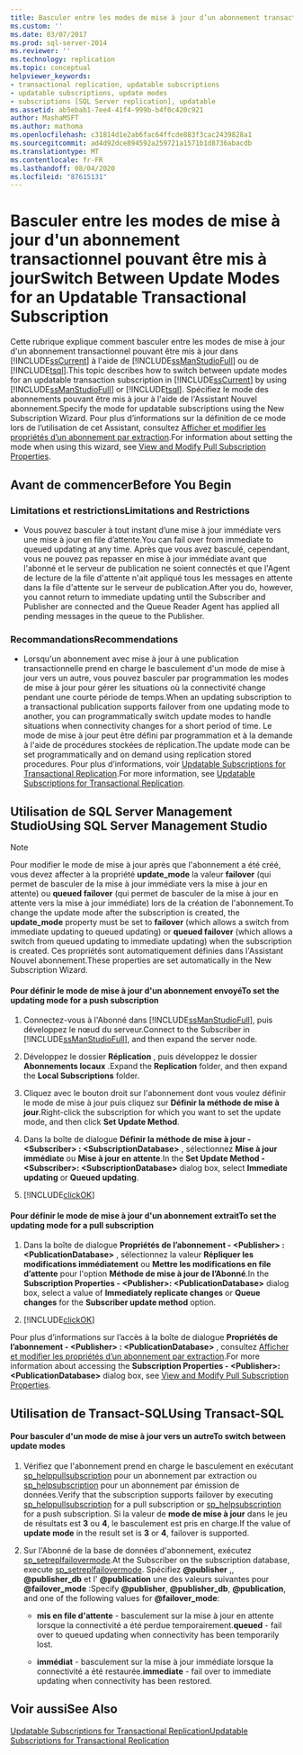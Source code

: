 ```yaml
---
title: Basculer entre les modes de mise à jour d’un abonnement transactionnel pouvant être mis à jour | Microsoft Docs
ms.custom: ''
ms.date: 03/07/2017
ms.prod: sql-server-2014
ms.reviewer: ''
ms.technology: replication
ms.topic: conceptual
helpviewer_keywords:
- transactional replication, updatable subscriptions
- updatable subscriptions, update modes
- subscriptions [SQL Server replication], updatable
ms.assetid: ab5ebab1-7ee4-41f4-999b-b4f0c420c921
author: MashaMSFT
ms.author: mathoma
ms.openlocfilehash: c31814d1e2ab6fac64ffcde883f3cac2439828a1
ms.sourcegitcommit: ad4d92dce894592a259721a1571b1d8736abacdb
ms.translationtype: MT
ms.contentlocale: fr-FR
ms.lasthandoff: 08/04/2020
ms.locfileid: "87615131"
---
```

# <a name="switch-between-update-modes-for-an-updatable-transactional-subscription"></a><span data-ttu-id="ca77e-102">Basculer entre les modes de mise à jour d'un abonnement transactionnel pouvant être mis à jour</span><span class="sxs-lookup"><span data-stu-id="ca77e-102">Switch Between Update Modes for an Updatable Transactional Subscription</span></span>
  <span data-ttu-id="ca77e-103">Cette rubrique explique comment basculer entre les modes de mise à jour d'un abonnement transactionnel pouvant être mis à jour dans [!INCLUDE[ssCurrent](../../../includes/sscurrent-md.md)] à l'aide de [!INCLUDE[ssManStudioFull](../../../includes/ssmanstudiofull-md.md)] ou de [!INCLUDE[tsql](../../../includes/tsql-md.md)].</span><span class="sxs-lookup"><span data-stu-id="ca77e-103">This topic describes how to switch between update modes for an updatable transaction subscription in [!INCLUDE[ssCurrent](../../../includes/sscurrent-md.md)] by using [!INCLUDE[ssManStudioFull](../../../includes/ssmanstudiofull-md.md)] or [!INCLUDE[tsql](../../../includes/tsql-md.md)].</span></span> <span data-ttu-id="ca77e-104">Spécifiez le mode des abonnements pouvant être mis à jour à l'aide de l'Assistant Nouvel abonnement.</span><span class="sxs-lookup"><span data-stu-id="ca77e-104">Specify the mode for updatable subscriptions using the New Subscription Wizard.</span></span> <span data-ttu-id="ca77e-105">Pour plus d’informations sur la définition de ce mode lors de l’utilisation de cet Assistant, consultez [Afficher et modifier les propriétés d’un abonnement par extraction](../view-and-modify-pull-subscription-properties.md).</span><span class="sxs-lookup"><span data-stu-id="ca77e-105">For information about setting the mode when using this wizard, see [View and Modify Pull Subscription Properties](../view-and-modify-pull-subscription-properties.md).</span></span>  
  
  
  
##  <a name="before-you-begin"></a><a name="BeforeYouBegin"></a> <span data-ttu-id="ca77e-106">Avant de commencer</span><span class="sxs-lookup"><span data-stu-id="ca77e-106">Before You Begin</span></span>  
  
###  <a name="limitations-and-restrictions"></a><a name="Restrictions"></a> <span data-ttu-id="ca77e-107">Limitations et restrictions</span><span class="sxs-lookup"><span data-stu-id="ca77e-107">Limitations and Restrictions</span></span>  
  
-   <span data-ttu-id="ca77e-108">Vous pouvez basculer à tout instant d’une mise à jour immédiate vers une mise à jour en file d’attente.</span><span class="sxs-lookup"><span data-stu-id="ca77e-108">You can fail over from immediate to queued updating at any time.</span></span> <span data-ttu-id="ca77e-109">Après que vous avez basculé, cependant, vous ne pouvez pas repasser en mise à jour immédiate avant que l'abonné et le serveur de publication ne soient connectés et que l'Agent de lecture de la file d'attente n'ait appliqué tous les messages en attente dans la file d'attente sur le serveur de publication.</span><span class="sxs-lookup"><span data-stu-id="ca77e-109">After you do, however, you cannot return to immediate updating until the Subscriber and Publisher are connected and the Queue Reader Agent has applied all pending messages in the queue to the Publisher.</span></span>  
  
###  <a name="recommendations"></a><a name="Recommendations"></a> <span data-ttu-id="ca77e-110">Recommandations</span><span class="sxs-lookup"><span data-stu-id="ca77e-110">Recommendations</span></span>  
  
-   <span data-ttu-id="ca77e-111">Lorsqu'un abonnement avec mise à jour à une publication transactionnelle prend en charge le basculement d'un mode de mise à jour vers un autre, vous pouvez basculer par programmation les modes de mise à jour pour gérer les situations où la connectivité change pendant une courte période de temps.</span><span class="sxs-lookup"><span data-stu-id="ca77e-111">When an updating subscription to a transactional publication supports failover from one updating mode to another, you can programmatically switch update modes to handle situations when connectivity changes for a short period of time.</span></span> <span data-ttu-id="ca77e-112">Le mode de mise à jour peut être défini par programmation et à la demande à l'aide de procédures stockées de réplication.</span><span class="sxs-lookup"><span data-stu-id="ca77e-112">The update mode can be set programmatically and on demand using replication stored procedures.</span></span> <span data-ttu-id="ca77e-113">Pour plus d’informations, voir [Updatable Subscriptions for Transactional Replication](../transactional/updatable-subscriptions-for-transactional-replication.md).</span><span class="sxs-lookup"><span data-stu-id="ca77e-113">For more information, see [Updatable Subscriptions for Transactional Replication](../transactional/updatable-subscriptions-for-transactional-replication.md).</span></span>  
  
##  <a name="using-sql-server-management-studio"></a><a name="SSMSProcedure"></a> <span data-ttu-id="ca77e-114">Utilisation de SQL Server Management Studio</span><span class="sxs-lookup"><span data-stu-id="ca77e-114">Using SQL Server Management Studio</span></span>  
  
> [!NOTE]  
>  <span data-ttu-id="ca77e-115">Pour modifier le mode de mise à jour après que l'abonnement a été créé, vous devez affecter à la propriété **update_mode** la valeur **failover** (qui permet de basculer de la mise à jour immédiate vers la mise à jour en attente) ou **queued failover** (qui permet de basculer de la mise à jour en attente vers la mise à jour immédiate) lors de la création de l'abonnement.</span><span class="sxs-lookup"><span data-stu-id="ca77e-115">To change the update mode after the subscription is created, the **update_mode** property must be set to **failover** (which allows a switch from immediate updating to queued updating) or **queued failover** (which allows a switch from queued updating to immediate updating) when the subscription is created.</span></span> <span data-ttu-id="ca77e-116">Ces propriétés sont automatiquement définies dans l'Assistant Nouvel abonnement.</span><span class="sxs-lookup"><span data-stu-id="ca77e-116">These properties are set automatically in the New Subscription Wizard.</span></span>  
  
#### <a name="to-set-the-updating-mode-for-a-push-subscription"></a><span data-ttu-id="ca77e-117">Pour définir le mode de mise à jour d'un abonnement envoyé</span><span class="sxs-lookup"><span data-stu-id="ca77e-117">To set the updating mode for a push subscription</span></span>  
  
1.  <span data-ttu-id="ca77e-118">Connectez-vous à l'Abonné dans [!INCLUDE[ssManStudioFull](../../../includes/ssmanstudiofull-md.md)], puis développez le nœud du serveur.</span><span class="sxs-lookup"><span data-stu-id="ca77e-118">Connect to the Subscriber in [!INCLUDE[ssManStudioFull](../../../includes/ssmanstudiofull-md.md)], and then expand the server node.</span></span>  
  
2.  <span data-ttu-id="ca77e-119">Développez le dossier **Réplication** , puis développez le dossier **Abonnements locaux** .</span><span class="sxs-lookup"><span data-stu-id="ca77e-119">Expand the **Replication** folder, and then expand the **Local Subscriptions** folder.</span></span>  
  
3.  <span data-ttu-id="ca77e-120">Cliquez avec le bouton droit sur l'abonnement dont vous voulez définir le mode de mise à jour puis cliquez sur **Définir la méthode de mise à jour**.</span><span class="sxs-lookup"><span data-stu-id="ca77e-120">Right-click the subscription for which you want to set the update mode, and then click **Set Update Method**.</span></span>  
  
4.  <span data-ttu-id="ca77e-121">Dans la boîte de dialogue **Définir la méthode de mise à jour - \<Subscriber> : \<SubscriptionDatabase>** , sélectionnez **Mise à jour immédiate** ou **Mise à jour en attente**.</span><span class="sxs-lookup"><span data-stu-id="ca77e-121">In the **Set Update Method - \<Subscriber>: \<SubscriptionDatabase>** dialog box, select **Immediate updating** or **Queued updating**.</span></span>  
  
5.  [!INCLUDE[clickOK](../../../includes/clickok-md.md)]  
  
#### <a name="to-set-the-updating-mode-for-a-pull-subscription"></a><span data-ttu-id="ca77e-122">Pour définir le mode de mise à jour d'un abonnement extrait</span><span class="sxs-lookup"><span data-stu-id="ca77e-122">To set the updating mode for a pull subscription</span></span>  
  
1.  <span data-ttu-id="ca77e-123">Dans la boîte de dialogue **Propriétés de l’abonnement - \<Publisher> : \<PublicationDatabase>** , sélectionnez la valeur **Répliquer les modifications immédiatement** ou **Mettre les modifications en file d’attente** pour l'option **Méthode de mise à jour de l’Abonné**.</span><span class="sxs-lookup"><span data-stu-id="ca77e-123">In the **Subscription Properties - \<Publisher>: \<PublicationDatabase>** dialog box, select a value of **Immediately replicate changes** or **Queue changes** for the **Subscriber update method** option.</span></span>  
  
2.  [!INCLUDE[clickOK](../../../includes/clickok-md.md)]  
  
 <span data-ttu-id="ca77e-124">Pour plus d’informations sur l’accès à la boîte de dialogue **Propriétés de l’abonnement - \<Publisher> : \<PublicationDatabase>** , consultez [Afficher et modifier les propriétés d’un abonnement par extraction](../view-and-modify-pull-subscription-properties.md).</span><span class="sxs-lookup"><span data-stu-id="ca77e-124">For more information about accessing the **Subscription Properties - \<Publisher>: \<PublicationDatabase>** dialog box, see [View and Modify Pull Subscription Properties](../view-and-modify-pull-subscription-properties.md).</span></span>  
  
##  <a name="using-transact-sql"></a><a name="TsqlProcedure"></a> <span data-ttu-id="ca77e-125">Utilisation de Transact-SQL</span><span class="sxs-lookup"><span data-stu-id="ca77e-125">Using Transact-SQL</span></span>  
  
#### <a name="to-switch-between-update-modes"></a><span data-ttu-id="ca77e-126">Pour basculer d'un mode de mise à jour vers un autre</span><span class="sxs-lookup"><span data-stu-id="ca77e-126">To switch between update modes</span></span>  
  
1.  <span data-ttu-id="ca77e-127">Vérifiez que l'abonnement prend en charge le basculement en exécutant [sp_helppullsubscription](/sql/relational-databases/system-stored-procedures/sp-helppullsubscription-transact-sql) pour un abonnement par extraction ou [sp_helpsubscription](/sql/relational-databases/system-stored-procedures/sp-helpsubscription-transact-sql) pour un abonnement par émission de données.</span><span class="sxs-lookup"><span data-stu-id="ca77e-127">Verify that the subscription supports failover by executing [sp_helppullsubscription](/sql/relational-databases/system-stored-procedures/sp-helppullsubscription-transact-sql) for a pull subscription or [sp_helpsubscription](/sql/relational-databases/system-stored-procedures/sp-helpsubscription-transact-sql) for a push subscription.</span></span> <span data-ttu-id="ca77e-128">Si la valeur de **mode de mise à jour** dans le jeu de résultats est **3** ou **4**, le basculement est pris en charge.</span><span class="sxs-lookup"><span data-stu-id="ca77e-128">If the value of **update mode** in the result set is **3** or **4**, failover is supported.</span></span>  
  
2.  <span data-ttu-id="ca77e-129">Sur l'Abonné de la base de données d'abonnement, exécutez [sp_setreplfailovermode](/sql/relational-databases/system-stored-procedures/sp-setreplfailovermode-transact-sql).</span><span class="sxs-lookup"><span data-stu-id="ca77e-129">At the Subscriber on the subscription database, execute [sp_setreplfailovermode](/sql/relational-databases/system-stored-procedures/sp-setreplfailovermode-transact-sql).</span></span> <span data-ttu-id="ca77e-130">Spécifiez **@publisher** ,, **@publisher_db** et l' **@publication** une des valeurs suivantes pour **@failover_mode** :</span><span class="sxs-lookup"><span data-stu-id="ca77e-130">Specify **@publisher**, **@publisher_db**, **@publication**, and one of the following values for **@failover_mode**:</span></span>  
  
    -   <span data-ttu-id="ca77e-131">**mis en file d'attente** - basculement sur la mise à jour en attente lorsque la connectivité a été perdue temporairement.</span><span class="sxs-lookup"><span data-stu-id="ca77e-131">**queued** - fail over to queued updating when connectivity has been temporarily lost.</span></span>  
  
    -   <span data-ttu-id="ca77e-132">**immédiat** - basculement sur la mise à jour immédiate lorsque la connectivité a été restaurée.</span><span class="sxs-lookup"><span data-stu-id="ca77e-132">**immediate** - fail over to immediate updating when connectivity has been restored.</span></span>  
  
## <a name="see-also"></a><span data-ttu-id="ca77e-133">Voir aussi</span><span class="sxs-lookup"><span data-stu-id="ca77e-133">See Also</span></span>  
 [<span data-ttu-id="ca77e-134">Updatable Subscriptions for Transactional Replication</span><span class="sxs-lookup"><span data-stu-id="ca77e-134">Updatable Subscriptions for Transactional Replication</span></span>](../transactional/updatable-subscriptions-for-transactional-replication.md)  
  
  
